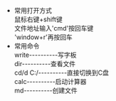 - 常用打开方式   
  鼠标右键+shift键   
  文件地址输入'cmd'按回车键   
  'window+r'再按回车  
- 常用命令  
write----------写字板  
dir----------查看文件  
cd/d C:/----------直接切换到C盘  
calc----------启动计算器  
md----------创建文件  
  